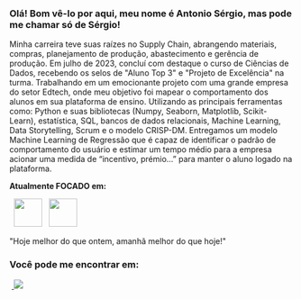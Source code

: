 ### Olá! Bom vê-lo por aqui, meu nome é Antonio Sérgio, mas pode me chamar só de Sérgio!
Minha carreira teve suas raízes no Supply Chain, abrangendo materiais, compras, planejamento de produção, abastecimento e gerência de produção.
Em julho de 2023, concluí com destaque o curso de Ciências de Dados, recebendo os selos de "Aluno Top 3" e "Projeto de Excelência" na turma.
Trabalhando em um emocionante projeto com uma grande empresa do setor Edtech, onde meu objetivo foi mapear o comportamento dos alunos em sua plataforma de ensino. Utilizando as principais ferramentas como: Python e suas bibliotecas (Numpy, Seaborn, Matplotlib, Scikit-Learn), estatística, SQL, bancos de dados relacionais, Machine Learning, Data Storytelling, Scrum e o modelo CRISP-DM. Entregamos um modelo Machine Learning de Regressão que é capaz de identificar o padrão de comportamento do usuário e estimar um tempo médio para a empresa acionar uma medida de “incentivo, prémio...” para manter o aluno logado na plataforma.
 
 **Atualmente FOCADO em:**
 <div style="display:inline">
 &nbsp;&nbsp;<img widht='50' height='50' src="https://cdn.jsdelivr.net/gh/devicons/devicon/icons/python/python-original-wordmark.svg" />&nbsp;&nbsp;
 <img widht='50' height='50' src="https://cdn.jsdelivr.net/gh/devicons/devicon/icons/mysql/mysql-original-wordmark.svg" />
 </div><br/>

  "Hoje melhor do que ontem, amanhã melhor do que hoje!"
 
 ### Você pode me encontrar em:
 
 &nbsp;<a href="https://br.linkedin.com/in/asergiosantana">
  <img src="https://img.shields.io/badge/linkedin-%230077B5.svg?style=for-the-badge&logo=linkedin&logoColor=white">
 </a>
          
